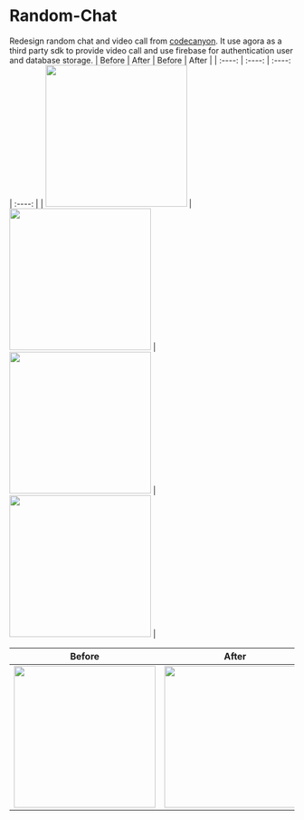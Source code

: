 # Random-Chat
Redesign random chat and video call from [codecanyon](https://codecanyon.net/item/randochat-dating-app-random-video-chat-with-online-strangers-anonymous-chat/25906434). It use agora as a third party sdk to provide video call and use firebase for authentication user and database storage.
| Before      | After | Before | After |
| :----:      |    :----:   | :----: | :----: |
| <img src="https://user-images.githubusercontent.com/31025016/173274946-7207f09f-b057-4e13-bc05-24c7901cfe32.png" width="250"/> | <img src="https://user-images.githubusercontent.com/31025016/173274985-bff3c5e7-0a47-4c79-9c8a-c14eb35af0a6.png" width="250"/> | <img src="https://user-images.githubusercontent.com/31025016/173276577-b521dba7-71c6-4e31-aa60-927b69555139.png" width="250"/> | <img src="https://user-images.githubusercontent.com/31025016/173276584-877d82a4-266a-44a8-9e04-5d42d98bca79.png" width="250"/> |

| Before      | After | Before | After |
| :----:      |    :----:   | :----: | :----: |
| <img src="https://user-images.githubusercontent.com/31025016/173276761-d9b8bd65-6eae-40d5-abab-a2a9359e4a8e.png" width="250"/> | <img src="https://user-images.githubusercontent.com/31025016/173276765-21d1b159-7d09-4f41-a4b2-f3a49e9132ee.png" width="250"/> | <img src="https://user-images.githubusercontent.com/31025016/173276900-aa08b141-8bf5-4b9b-9180-5db59b61b2b1.png" width="250"/> | <img src="https://user-images.githubusercontent.com/31025016/173276779-85627672-3b9d-424a-8e0e-a6a834be6766.png" width="250"/> |

